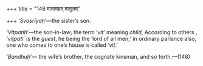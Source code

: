 +++
title = "148 मातामहम् मातुलम्"

+++
‘*Svasrīyaḥ*’—the sister’s son.

‘*Viṭpatiḥ*’—the son-in-law; the term ‘*viṭ*’ meaning *child*, According
to others , ‘*viṭpati*’ is the *guest*, he being the ‘lord of all men;’
in ordinary parlance also, one who comes to one’s house is called
‘*viṭ*.’

‘*Bandhuḥ*’— the wife’s brother, the cognate kinsman, and so
forth.—(148)


